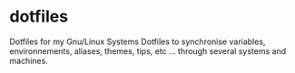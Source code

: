 # dotfiles
Dotfiles for my Gnu/Linux Systems
Dotfiles to synchronise variables, environnements, aliases, themes, tips, etc ... through several systems and machines.
